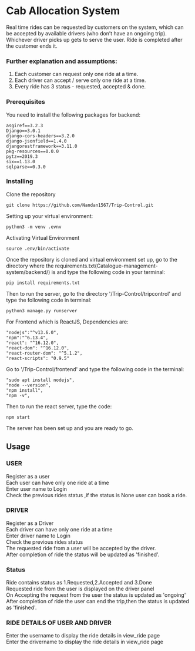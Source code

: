 
# Cab Allocation System
Real time rides can be requested by customers on the system,
which can be accepted by available drivers (who don’t have an ongoing trip). Whichever
driver picks up gets to serve the user. Ride is completed after the customer ends it.

### Further explanation and assumptions:
1. Each customer can request only one ride at a time.
2. Each driver can accept / serve only one ride at a time.
3. Every ride has 3 status - requested, accepted & done.

### Prerequisites

You need to install the following packages for backend:

```
asgiref==3.2.3
Django==3.0.1
django-cors-headers==3.2.0
django-jsonfield==1.4.0
djangorestframework==3.11.0
pkg-resources==0.0.0
pytz==2019.3
six==1.13.0
sqlparse==0.3.0

```
### Installing

Clone the repository

```
git clone https://github.com/Nandan1567/Trip-Control.git
```

Setting up your virtual environment:

```
python3 -m venv .evnv
```

Activating Virtual  Environment

```
source .env/bin/activate
```
Once the repository is cloned and virtual environment set up, go to the directory where the requirements.txt(Catalogue-management-system/backend/) is and type the following code in your terminal:

```
pip install requirements.txt
```

Then to run the server, go to the directory '/Trip-Control/tripcontrol' and type the following code in terminal:

```
python3 manage.py runserver
```

For Frontend which is ReactJS,
Dependencies are: 
```
"nodejs":"^v13.6.0",
"npm":"^6.13.4",
"react": "^16.12.0",
"react-dom": "^16.12.0",
"react-router-dom": "^5.1.2",
"react-scripts": "0.9.5"

```

Go to '/Trip-Control/frontend' and type the following code in the terminal:
```
"sudo apt install nodejs",
"node --version",
"npm install", 
"npm -v",

```
Then to run the react server, type the code:
```
npm start
```

The server has been set up and you are ready to go.
## Usage
### USER
Register as a user <br>
Each user can have only one ride at a time <br>
Enter  user name to Login <br>
Check the previous rides status ,if the status is None user can book a ride.<br>
### DRIVER
Register as a Driver <br>
Each driver can have only one ride at a time <br>
Enter  driver name to Login <br> 
Check the previous rides status  <br>
The requested  ride  from a user will be accepted by the driver.<br>
After completion of ride the status will be updated as 'finished'.<br>

### Status
Ride contains status as 1.Requested,2.Accepted and 3.Done <br>
Requested ride from the user is displayed on the driver panel<br>
On Accepting the request from the user  the status is updated as 'ongoing'<br>
After completion of ride the user can end the trip,then the  status is updated as 'finished'.<br>

### RIDE DETAILS OF USER AND DRIVER
Enter the username to display the ride details in view_ride page <br>
Enter the drivername to display the ride details in view_ride page <br>


